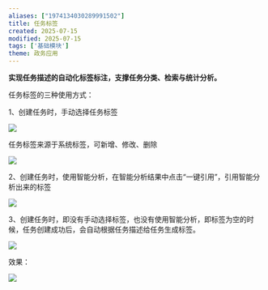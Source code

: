 ```yaml
---
aliases: ["1974134030289991502"]
title: 任务标签
created: 2025-07-15
modified: 2025-07-15
tags: ['基础模块']
theme: 政务应用
---
```


**实现任务描述的自动化标签标注，支撑任务分类、检索与统计分析。**

任务标签的三种使用方式：

1、创建任务时，手动选择任务标签

![](c14ddcac7b502d233330b8b64cc4151d.jpg)

任务标签来源于系统标签，可新增、修改、删除

![](0f9988354d9bdf3610eed18cf66ddd8e.jpg)

2、创建任务时，使用智能分析，在智能分析结果中点击“一键引用”，引用智能分析出来的标签

![](a0345280e3e8b3b6359a43efa130d7cc.jpg)

3、创建任务时，即没有手动选择标签，也没有使用智能分析，即标签为空的时候，任务创建成功后，会自动根据任务描述给任务生成标签。

![](7cca2d339d94a97b773e0bdab9510922.jpg)

效果：

![](60b059508b3a0d454d46ea732d6d1023.jpg)